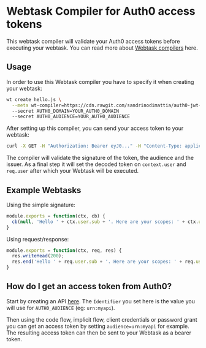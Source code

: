 # Webtask Compiler for Auth0 access tokens

This webtask compiler will validate your Auth0 access tokens before executing your webtask. You can read more about [Webtask compilers](https://webtask.io/docs/webtask-compilers) here.

## Usage

In order to use this Webtask compiler you have to specify it when creating your webtask:

```bash
wt create hello.js \
  --meta wt-compiler=https://cdn.rawgit.com/sandrinodimattia/auth0-jwt-webtask-compiler/master/compiler.js
  --secret AUTH0_DOMAIN=YOUR_AUTH0_DOMAIN
  --secret AUTH0_AUDIENCE=YOUR_AUTH0_AUDIENCE
```

After setting up this compiler, you can send your access token to your webtask:

```bash
curl -X GET -H "Authorization: Bearer eyJ0..." -H "Content-Type: application/json" "https://you.run.webtask.io/hello"
```

The compiler will validate the signature of the token, the audience and the issuer. As a final step it will set the decoded token on `context.user` and `req.user` after which your Webtask will be executed.

## Example Webtasks

Using the simple signature:

```js
module.exports = function(ctx, cb) {
  cb(null, 'Hello ' + ctx.user.sub + '. Here are your scopes: ' + ctx.user.scope);
}
```

Using request/response:

```js
module.exports = function(ctx, req, res) {
  res.writeHead(200);
  res.end('Hello ' + req.user.sub + '. Here are your scopes: ' + req.user.scope);
}
```

## How do I get an access token from Auth0?

Start by creating an API [here](https://manage.auth0.com/#/apis). The `Identifier` you set here is the value you will use for `AUTH0_AUDIENCE` (eg: `urn:myapi`).

Then using the code flow, implicit flow, client credentials or password grant you can get an access token by setting `audience=urn:myapi` for example. The resulting access token can then be sent to your Webtask as a bearer token.
